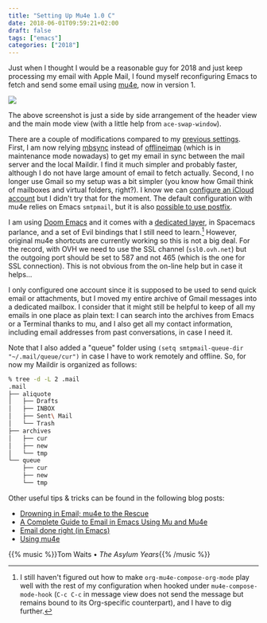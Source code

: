 ```yaml
---
title: "Setting Up Mu4e 1.0 C"
date: 2018-06-01T09:59:21+02:00
draft: false
tags: ["emacs"]
categories: ["2018"]
---
```


Just when I thought I would be a reasonable guy for 2018 and just keep processing my email with Apple Mail, I found myself reconfiguring Emacs to fetch and send some email using [mu4e](http://www.djcbsoftware.nl/code/mu/mu4e.html), now in version 1. 

![](/img/2018-06-01-11-36-01.png)

The above screenshot is just a side by side arrangement of the header view and the main mode view (with a little help from `ace-swap-window`).

There are a couple of modifications compared to my [previous settings](/post/getting-mail-with-emacs/). First, I am now relying [mbsync](http://isync.sourceforge.net) instead of [offlineimap](http://www.offlineimap.org) (which is in maintenance mode nowadays) to get my email in sync between the mail server and the local Maildir. I find it much simpler and probably faster, although I do not have large amount of email to fetch actually. Second, I no longer use Gmail so my setup was a bit simpler (you know how Gmail think of mailboxes and virtual folders, right?). I know we can [configure an iCloud account](http://irreal.org/blog/?p=6119) but I didn't try that for the moment. The default configuration with mu4e relies on Emacs `smtpmail`, but it is also [possible to use postfix](http://pragmaticemacs.com/emacs/using-postfix-instead-of-smtpmail-to-send-email-in-mu4e/).

I am using [Doom Emacs](https://github.com/hlissner/doom-emacs) and it comes with a [dedicated layer](https://github.com/hlissner/doom-emacs/tree/develop/modules/app/email), in Spacemacs parlance, and a set of Evil bindings that I still need to learn.[^1] However, original mu4e shortcuts are currently working so this is not a big deal. For the record, with OVH we need to use the SSL channel (`ssl0.ovh.net`) but the outgoing port should be set to 587 and not 465 (which is the one for SSL connection). This is not obvious from the on-line help but in case it helps...

I only configured one account since it is supposed to be used to send quick email or attachments, but I moved my entire archive of Gmail messages into a dedicated mailbox. I consider that it might still be helpful to keep of all my emails in one place as plain text: I can search into the archives from Emacs or a Terminal thanks to mu, and I also get all my contact information, including email addresses from past conversations, in case I need it. 

Note that I also added a "queue" folder using `(setq smtpmail-queue-dir "~/.mail/queue/cur")` in case I have to work remotely and offline. So, for now my Maildir is organized as follows:

```sh
% tree -d -L 2 .mail
.mail
├── aliquote
│   ├── Drafts
│   ├── INBOX
│   ├── Sent\ Mail
│   └── Trash
├── archives
│   ├── cur
│   ├── new
│   └── tmp
└── queue
    ├── cur
    ├── new
    └── tmp
```

Other useful tips & tricks can be found in the following blog posts:

- [Drowning in Email; mu4e to the Rescue](http://www.macs.hw.ac.uk/~rs46/posts/2014-01-13-mu4e-email-client.html)
- [A Complete Guide to Email in Emacs Using Mu and Mu4e](http://cachestocaches.com/2017/3/complete-guide-email-emacs-using-mu-and-/)
- [Email done right (in Emacs)](https://zmalltalker.com/linux/mu.html)
- [Using mu4e](http://www.brool.com/post/using-mu4e/)

{{% music %}}Tom Waits • *The Asylum Years*{{% /music %}}

[^1]: I still haven't figured out how to make `org-mu4e-compose-org-mode` play well with the rest of my configuration when hooked under `mu4e-compose-mode-hook` (`C-c C-c` in message view does not send the message but remains bound to its Org-specific counterpart), and I have to dig further.
